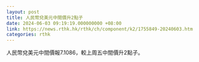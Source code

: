 ```yaml
---
layout: post
title: 人民幣兌美元中間價升2點子
date: 2024-06-03 09:19:19.000000000 +08:00
link: https://news.rthk.hk/rthk/ch/component/k2/1755849-20240603.htm
categories: rthk
---
```


人民幣兌美元中間價報7.1086，較上周五中間價升2點子。
